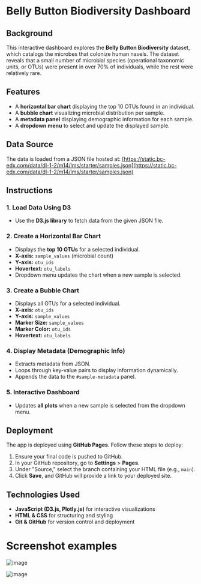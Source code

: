# Belly Button Biodiversity Dashboard

## Background
This interactive dashboard explores the **Belly Button Biodiversity** dataset, which catalogs the microbes that colonize human navels. The dataset reveals that a small number of microbial species (operational taxonomic units, or OTUs) were present in over 70% of individuals, while the rest were relatively rare.

## Features
- A **horizontal bar chart** displaying the top 10 OTUs found in an individual.
- A **bubble chart** visualizing microbial distribution per sample.
- A **metadata panel** displaying demographic information for each sample.
- A **dropdown menu** to select and update the displayed sample.

## Data Source
The data is loaded from a JSON file hosted at:
[https://static.bc-edx.com/data/dl-1-2/m14/lms/starter/samples.json](https://static.bc-edx.com/data/dl-1-2/m14/lms/starter/samples.json)

## Instructions
### 1. Load Data Using D3
- Use the **D3.js library** to fetch data from the given JSON file.

### 2. Create a Horizontal Bar Chart
- Displays the **top 10 OTUs** for a selected individual.
- **X-axis:** `sample_values` (microbial count)
- **Y-axis:** `otu_ids`
- **Hovertext:** `otu_labels`
- Dropdown menu updates the chart when a new sample is selected.

### 3. Create a Bubble Chart
- Displays all OTUs for a selected individual.
- **X-axis:** `otu_ids`
- **Y-axis:** `sample_values`
- **Marker Size:** `sample_values`
- **Marker Color:** `otu_ids`
- **Hovertext:** `otu_labels`

### 4. Display Metadata (Demographic Info)
- Extracts metadata from JSON.
- Loops through key-value pairs to display information dynamically.
- Appends the data to the `#sample-metadata` panel.

### 5. Interactive Dashboard
- Updates **all plots** when a new sample is selected from the dropdown menu.

## Deployment
The app is deployed using **GitHub Pages**. Follow these steps to deploy:
1. Ensure your final code is pushed to GitHub.
2. In your GitHub repository, go to **Settings** > **Pages**.
3. Under "Source," select the branch containing your HTML file (e.g., `main`).
4. Click **Save**, and GitHub will provide a link to your deployed site.


## Technologies Used
- **JavaScript (D3.js, Plotly.js)** for interactive visualizations
- **HTML & CSS** for structuring and styling
- **Git & GitHub** for version control and deployment

# Screenshot examples

![image](https://github.com/user-attachments/assets/699a138b-d1d6-4625-ab1c-c58eb51a566a)

![image](https://github.com/user-attachments/assets/e25d12f9-47dc-416a-9c81-e6dd06ec28bb)




